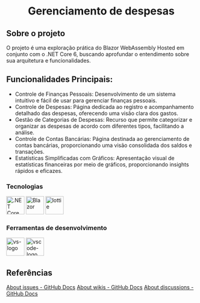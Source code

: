 <h1 align="center">Gerenciamento de despesas</h1>

##  Sobre o projeto

O projeto é uma exploração prática do Blazor WebAssembly Hosted em conjunto com o .NET Core 6, buscando aprofundar o entendimento sobre sua arquitetura e funcionalidades.

## Funcionalidades Principais:

* Controle de Finanças Pessoais: Desenvolvimento de um sistema intuitivo e fácil de usar para gerenciar finanças pessoais.
* Controle de Despesas: Página dedicada ao registro e acompanhamento detalhado das despesas, oferecendo uma visão clara dos gastos.
* Gestão de Categorias de Despesas: Recurso que permite categorizar e organizar as despesas de acordo com diferentes tipos, facilitando a análise.
* Controle de Contas Bancárias: Página destinada ao gerenciamento de contas bancárias, proporcionando uma visão consolidada dos saldos e transações.
* Estatísticas Simplificadas com Gráficos: Apresentação visual de estatísticas financeiras por meio de gráficos, proporcionando insights rápidos e eficazes.

### Tecnologias
<p display="inline-block">
  <img width="48" src="https://upload.wikimedia.org/wikipedia/commons/e/ee/.NET_Core_Logo.svg" alt=".NET Core 6"/>
  <img width="48" src="https://upload.wikimedia.org/wikipedia/commons/d/d0/Blazor.png" alt="Blazor"/>
  <img width="48" src="https://play-lh.googleusercontent.com/2VNrlf-gc2gUspYuqAe7oijQG9BaaK_0F9DkSqh8gYUqKDzIguBwzEdfY5ms1Olid8w=s48-rw" alt="lottie" />
</p>
                                                                                                  
### Ferramentas de desenvolvimento

<p display="inline-block">
  <img width="48" src="https://static.wikia.nocookie.net/logopedia/images/e/ec/Microsoft_Visual_Studio_2022.svg" alt="vs-logo"/>
  <img width="48" src="https://upload.wikimedia.org/wikipedia/commons/thumb/9/9a/Visual_Studio_Code_1.35_icon.svg/2048px-Visual_Studio_Code_1.35_icon.svg.png" alt="vscode-logo"/>
</p>

## Referências
[About issues - GitHub Docs](https://docs.github.com/en/issues/tracking-your-work-with-issues/about-issues)
[About wikis - GitHub Docs](https://docs.github.com/en/communities/documenting-your-project-with-wikis/about-wikis)
[About discussions - GitHub Docs](https://docs.github.com/en/discussions/collaborating-with-your-community-using-discussions/about-discussions)

